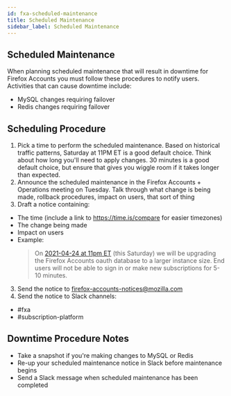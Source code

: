 ```yaml
---
id: fxa-scheduled-maintenance
title: Scheduled Maintenance
sidebar_label: Scheduled Maintenance
---
```


## Scheduled Maintenance

When planning scheduled maintenance that will result in downtime for Firefox Accounts you must follow these procedures to notify users. Activities that can cause downtime include:

- MySQL changes requiring failover
- Redis changes requiring failover

## Scheduling Procedure

1. Pick a time to perform the scheduled maintenance. Based on historical traffic patterns, Saturday at 11PM ET is a good default choice. Think about how long you'll need to apply changes. 30 minutes is a good default choice, but ensure that gives you wiggle room if it takes longer than expected.
2. Announce the scheduled maintenance in the Firefox Accounts + Operations meeting on Tuesday. Talk through what change is being made, rollback procedures, impact on users, that sort of thing
3. Draft a notice containing:
  - The time (include a link to https://time.is/compare for easier timezones)
  - The change being made 
  - Impact on users
  - Example: 
    > On [2021-04-24 at 11pm ET](https://time.is/2300_24_Apr_2021_in_Toronto?Firefox_Accounts_scheduled_maintenance) (this Saturday) we will be upgrading the Firefox Accounts oauth database to a larger instance size. End users will not be able to sign in or make new subscriptions for 5-10 minutes.
3. Send the notice to firefox-accounts-notices@mozilla.com
4. Send the notice to Slack channels:
  - #fxa
  - #subscription-platform

## Downtime Procedure Notes

- Take a snapshot if you're making changes to MySQL or Redis
- Re-up your scheduled maintenance notice in Slack before maintenance begins
- Send a Slack message when scheduled maintenance has been completed
